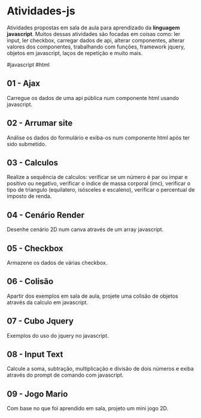 # Atividades-js
Atividades propostas em sala de aula para aprendizado da __linguagem javascript__. Muitos dessas atividades são focadas em coisas como: ler input, ler checkbox, 
carregar dados de api, alterar componentes, alterar valores dos componentes, trabalhando com funções, framework jquery, objetos em javascript, laços de repetição e muito mais.

#javascript #html

## 01 - Ajax
Carregue os dados de uma api pública num componente html usando javascript.

## 02 - Arrumar site
Análise os dados do formulário e exiba-os num componente html após ter sido submetido.

## 03 - Calculos
Realize a sequência de calculos: verificar se um número é par ou impar e positivo ou negativo, verificar o índice de massa corporal (imc), verificar o tipo de triangulo (equilatero, isósceles e escaleno), verificar o percentual de imposto de renda.

## 04 - Cenário Render
Desenhe cenário 2D num canva através de um array javascript.

## 05 - Checkbox
Armazene os dados de várias checkbox.

## 06 - Colisão
Apartir dos exemplos em sala de aula, projete uma colisão de objetos através da calculo em javascript.

## 07 - Cubo Jquery
Exemplos do uso do jquery no javascript.

## 08 - Input Text
Calcule a soma, subtração, multiplicação e divisão de dois números e exiba através do prompt de comando com javascript.

## 09 - Jogo Mario
Com base no que foi aprendido em sala, projeto um mini jogo 2D.

